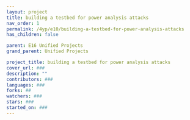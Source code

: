 ```yaml
---
layout: project
title: building a testbed for power analysis attacks
nav_order: 1
permalink: /4yp/e10/building-a-testbed-for-power-analysis-attacks
has_children: false

parent: E16 Unified Projects
grand_parent: Unified Projects

project_title: building a testbed for power analysis attacks
cover_url: ###
description: ""
contributors: ###
languages: ###
forks: ##
watchers: ###
stars: ###
started_on: ###
---
```

